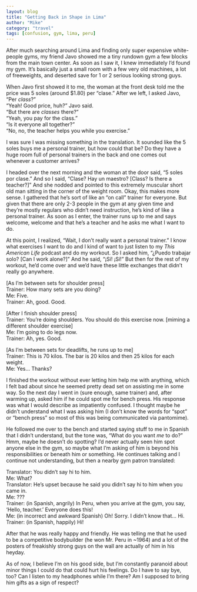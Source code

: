 ```yaml
---
layout: blog
title: "Getting Back in Shape in Lima"
author: "Mike"
category: "travel"
tags: [confusion, gym, lima, peru]
---
```


After much searching around Lima and finding only super expensive white-people gyms, my friend Javo showed me a tiny rundown gym a few blocks from the main town center. As soon as I saw it, I knew immediately I’d found my gym. It’s basically just a small room with a few very old machines, a lot of freeweights, and deserted save for 1 or 2 serious looking strong guys.

When Javo first showed it to me, the woman at the front desk told me the price was 5 soles (around $1.80) per “clase.” After we left, I asked Javo, “Per *class*?”<br/>
“Yeah! Good price, huh?” Javo said.<br/>
“But there are *classes* there?”<br/>
“Yeah, you pay for the class.”<br/>
“Is it everyone all together?”<br/>
“No, no, the teacher helps you while you exercise.”

I was sure I was missing something in the translation. It sounded like the 5 soles buys me a personal trainer, but how could that be? Do they have a huge room full of personal trainers in the back and one comes out whenever a customer arrives?

I headed over the next morning and the woman at the door said, “5 soles por clase.” And so I said, “Clase? Hay un maestro? [Class? Is there a teacher?]” And she nodded and pointed to this extremely muscular short old man sitting in the corner of the weight room. Okay, this makes more sense. I gathered that he’s sort of like an “on call” trainer for everyone. But given that there are only 2-3 people in the gym at any given time and they’re mostly regulars who didn’t need instruction, he’s kind of like a personal trainer. As soon as I enter, the trainer runs up to me and says welcome, welcome and that he’s a teacher and he asks me what I want to do.

At this point, I realized, “Wait, I don’t really want a personal trainer.” I know what exercises I want to do and I kind of want to just listen to my *This American Life* podcast and do my workout. So I asked him, “¿Puedo trabajar solo? [Can I work alone?]” And he said, “¡Sí! ¡Sí!” But then for the rest of my workout, he’d come over and we’d have these little exchanges that didn’t really go anywhere.

[As I’m between sets for shoulder press]<br/>
Trainer: How many sets are you doing?<br/>
Me: Five.<br/>
Trainer: Ah, good. Good.

[After I finish shoulder press]<br/>
Trainer: You’re doing shoulders. You should do this exercise now. [miming a different shoulder exercise]<br/>
Me: I’m going to do legs now.<br/>
Trainer: Ah, yes. Good.

[As I’m between sets for deadlifts, he runs up to me]<br/>
Trainer: This is 70 kilos. The bar is 20 kilos and then 25 kilos for each weight.<br/>
Me: Yes… Thanks?

I finished the workout without ever letting him help me with anything, which I felt bad about since he seemed pretty dead set on assisting me in some way. So the next day I went in (sure enough, same trainer) and, after warming up, asked him if he could spot me for bench press. His response was what I would describe as impatiently confused. I thought maybe he didn’t understand what I was asking him (I don’t know the words for “spot” or “bench press” so most of this was being communicated via pantomime).

He followed me over to the bench and started saying stuff to me in Spanish that I didn’t understand, but the tone was, “What do you want *me* to do?” Hmm, maybe he doesn’t do spotting? I’d never actually seen him spot anyone else in the gym, so maybe what I’m asking of him is beyond his responsibilities or beneath him or something. He continues talking and I continue not understanding, but then a nearby gym patron translated:

Translator: You didn’t say hi to him.<br/>
Me: What?<br/>
Translator: He’s upset because he said you didn’t say hi to him when you came in.<br/>
Me: ???<br/>
Trainer: (in Spanish, angrily) In Peru, when you arrive at the gym, you say, ‘Hello, teacher.’ Everyone does this!<br/>
Me: (in incorrect and awkward Spanish) Oh! Sorry. I didn’t know that… Hi.<br/>
Trainer: (in Spanish, happily) Hi!

After that he was really happy and friendly. He was telling me that he used to be a competitive bodybuilder (he won Mr. Peru in ~1964) and a lot of the posters of freakishly strong guys on the wall are actually of him in his heyday.

As of now, I believe I’m on his good side, but I’m constantly paranoid about minor things I could do that could hurt his feelings. Do I have to say bye, too? Can I listen to my headphones while I’m there? Am I supposed to bring him gifts as a sign of respect?